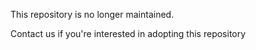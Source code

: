 This repository is no longer maintained.

Contact us if you're interested in adopting this repository
